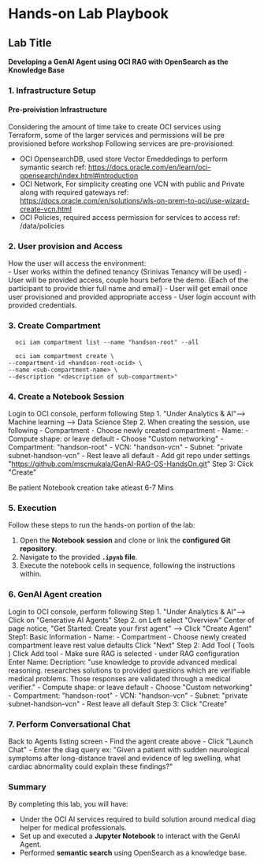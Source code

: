 # Hands-on Lab Playbook  

## Lab Title  
**Developing a GenAI Agent using OCI RAG with OpenSearch as the Knowledge Base**  

### 1. Infrastructure Setup  
#### Pre-proivistion Infrastructure
Considering the amount of time take to create OCI services using Terraform, some of the larger services and permissions will be pre provisioned before workshop
   Following services are pre-provisioned: 
   - OCI OpensearchDB, used store Vector Emeddedings to perform symantic search
      ref: https://docs.oracle.com/en/learn/oci-opensearch/index.html#introduction
   - OCI Network, For simplicity creating one VCN with public and Private along with required gateways
      ref: https://docs.oracle.com/en/solutions/wls-on-prem-to-oci/use-wizard-create-vcn.html
   - OCI Policies, required access permission for services to access 
     ref: /data/policies

### 2. User provision and Access 
   How the user will access the environment:  
      - User works within the defined tenancy (Srinivas Tenancy will be used)
      - User will be provided access, couple hours before the demo.
      {Each of the participant to provide thier full name and email}
      - User will get email once user provisioned and provided appropriate access
      - User login account with provided credentials.

### 3. Create Compartment 
      oci iam compartment list --name "handson-root" --all

      oci iam compartment create \
	--compartment-id <handson-root-ocid> \
	--name <sub-compartment-name> \
	--description "<description of sub-compartment>"

### 4. Create a Notebook Session  
   Login to OCI console, perform following 
   Step 1. "Under Analytics & AI"-->
                  Machine learning --> 
                     Data Science 
   Step 2. When creating the session, use following 
      - Compartment - Choose newly created compartment
      - Name: <name of your choice>
      - Compute shape: <shape of your choice> or leave default
      - Choose "Custom networking"
            -  Compartment: "handson-root" 
            -  VCN: "handson-vcn"
            -  Subnet: "private subnet-handson-vcn"
      -  Rest leave all default 
      - Add git repo under settings
         "https://github.com/mscmukala/GenAI-RAG-OS-HandsOn.git"
   Step 3: Click "Create"

Be patient Notebook creation take atleast 6-7 Mins

### 5. Execution  

Follow these steps to run the hands-on portion of the lab:  

1. Open the **Notebook session** and clone or link the **configured Git repository**.  
2. Navigate to the provided **`.ipynb` file**.  
3. Execute the notebook cells in sequence, following the instructions within.  

### 6. GenAI Agent creation  

 Login to OCI console, perform following 
   Step 1. "Under Analytics & AI"-->
               Click on "Generative AI Agents"
   Step 2. on Left select "Overview"
      Center of page notice, 
         "Get Started: Create your first agent" --> Click "Create Agent"
      Step1: Basic Information
            - Name: <of your choice>
            - Compartment - Choose newly created compartment
            leave rest value defaults
          Click "Next"
      Step 2: Add Tool ( Tools )
          Click Add tool 
            - Make sure RAG is selected 
            - under RAG configuration 
                  Enter Name: <of your choice>
                  Decription: "use knowledge to provide advanced medical reasoning. researches solutions to provided questions which are verifiable medical problems. Those responses are validated through a medical verifier."
      - Compute shape: <shape of your choice> or leave default
      - Choose "Custom networking"
            -  Compartment: "handson-root" 
            -  VCN: "handson-vcn"
            -  Subnet: "private subnet-handson-vcn"
      -  Rest leave all default 
   Step 3: Click "Create"

### 7. Perform Conversational Chat 
   Back to Agents listing screen
      - Find the agent create above
      - Click "Launch Chat"
      - Enter the diag query 
         ex: "Given a patient with sudden neurological symptoms after long-distance travel and evidence of leg swelling, what cardiac abnormality could explain these findings?"

### Summary  

By completing this lab, you will have:  
- Under the OCI AI services required to build solution around medical diag helper for medical professionals.
- Set up and executed a **Jupyter Notebook** to interact with the GenAI Agent.  
- Performed **semantic search** using OpenSearch as a knowledge base.  
